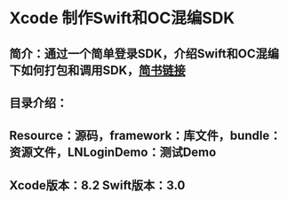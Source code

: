 # Xcode 制作Swift和OC混编SDK

## 简介：通过一个简单登录SDK，介绍Swift和OC混编下如何打包和调用SDK，[简书链接][1]

## 目录介绍：
## Resource：源码，framework：库文件，bundle：资源文件，LNLoginDemo：测试Demo
## Xcode版本：8.2 Swift版本：3.0

[1]: http://www.jianshu.com/p/734341f7c242
